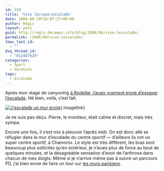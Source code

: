 ```yaml
---
id: 319
title: 'Vive l&rsquo;escalade'
date: 2006-08-29T18:07:27+00:00
author: Régis
layout: post
guid: http://regis.decamps.info/blog/2006/08/vive-lescalade/
permalink: /2006/08/vive-lescalade/
tmac_last_id:
  - ""
dsq_thread_id:
  - "812467820"
categories:
  - Sport
  - Vacances
tags:
  - Escalade
---
```

Après mon stage de canyoning [à Rodellar, j&rsquo;avais vraiment envie d&rsquo;essayer l&rsquo;escalade](http://regis.decamps.info/blog/2006/07/retour-de-rodellar/). Hé bien, voilà, c&rsquo;est fait.
  
[<img id="image318" src="http://regis.decamps.info/blog/wp-content/uploads/2006/09/IMG_3344.thumbnail.JPG" alt="J'escalade un mur école" />](http://regis.decamps.info/blog/wp-content/uploads/2006/09/IMG_3344.JPG "J'escalade un mur école"){.imagelink}
  
Je ne suis pas déçu. Pierre, le moniteur, était calme et discret, mais très sympa. 

Encore une fois, il s&rsquo;est mis à pleuvoir l&rsquo;après midi. On est donc allé se réfugier dans le mur d&rsquo;escalade du centre sportif &#8212; d&rsquo;ailleurs ils ont un super centre sportif, à Chamonix. Le style est très différent, les bras sont beaucoup plus sollicités qu&rsquo;en extérieur, je n&rsquo;avais plus de force au bout de quelques minutes, et la désagréable sensation d&rsquo;avoir de l&rsquo;arthrose dans chacun de mes doigts. Même si je n&rsquo;arrive même pas à suivre un parcours PD, j&rsquo;ai bien envie de faire un tour sur [les murs parisiens](http://www.paris.fr/portail/Sport/Portal.lut?page_id=5750&document_type_id=5&document_id=3920&portlet_id=12541).